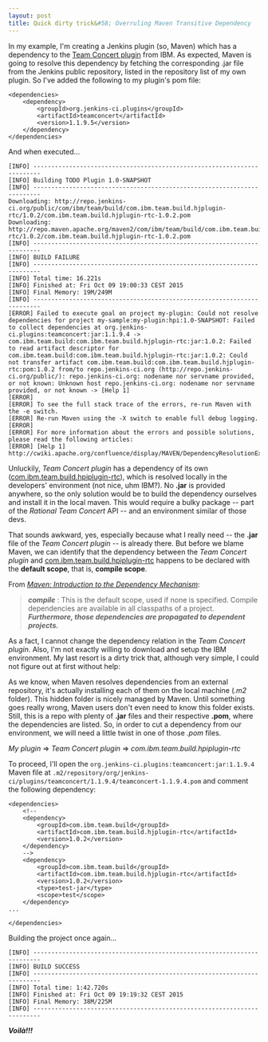 ```yaml
---
layout: post
title: Quick dirty trick&#58; Overruling Maven Transitive Dependency
---
```


In my example, I'm creating a Jenkins plugin (so, Maven) which has a dependency to the [Team Concert plugin](https://wiki.jenkins-ci.org/display/JENKINS/Team+Concert+Plugin) from IBM. As expected, Maven is going to resolve this dependency by fetching the corresponding .jar file from the Jenkins public repository, listed in the repository list of my own plugin.
So I've added the following to my plugin's pom file:

```
<dependencies>
    <dependency>
        <groupId>org.jenkins-ci.plugins</groupId>
        <artifactId>teamconcert</artifactId>
        <version>1.1.9.5</version>
    </dependency>
</dependencies>
```

And when executed...

```
[INFO] ------------------------------------------------------------------------
[INFO] Building TODO Plugin 1.0-SNAPSHOT
[INFO] ------------------------------------------------------------------------
Downloading: http://repo.jenkins-ci.org/public/com/ibm/team/build/com.ibm.team.build.hjplugin-rtc/1.0.2/com.ibm.team.build.hjplugin-rtc-1.0.2.pom
Downloading: http://repo.maven.apache.org/maven2/com/ibm/team/build/com.ibm.team.build.hjplugin-rtc/1.0.2/com.ibm.team.build.hjplugin-rtc-1.0.2.pom
[INFO] ------------------------------------------------------------------------
[INFO] BUILD FAILURE
[INFO] ------------------------------------------------------------------------
[INFO] Total time: 16.221s
[INFO] Finished at: Fri Oct 09 19:00:33 CEST 2015
[INFO] Final Memory: 19M/249M
[INFO] ------------------------------------------------------------------------
[ERROR] Failed to execute goal on project my-plugin: Could not resolve dependencies for project my-sample:my-plugin:hpi:1.0-SNAPSHOT: Failed to collect dependencies at org.jenkins-ci.plugins:teamconcert:jar:1.1.9.4 -> com.ibm.team.build:com.ibm.team.build.hjplugin-rtc:jar:1.0.2: Failed to read artifact descriptor for com.ibm.team.build:com.ibm.team.build.hjplugin-rtc:jar:1.0.2: Could not transfer artifact com.ibm.team.build:com.ibm.team.build.hjplugin-rtc:pom:1.0.2 from/to repo.jenkins-ci.org (http://repo.jenkins-ci.org/public/): repo.jenkins-ci.org: nodename nor servname provided, or not known: Unknown host repo.jenkins-ci.org: nodename nor servname provided, or not known -> [Help 1]
[ERROR] 
[ERROR] To see the full stack trace of the errors, re-run Maven with the -e switch.
[ERROR] Re-run Maven using the -X switch to enable full debug logging.
[ERROR] 
[ERROR] For more information about the errors and possible solutions, please read the following articles:
[ERROR] [Help 1] http://cwiki.apache.org/confluence/display/MAVEN/DependencyResolutionException

```

Unluckily, *Team Concert plugin* has a dependency of its own ([com.ibm.team.build.hpiplugin-rtc](https://github.com/jenkinsci/teamconcert-plugin/tree/master/com.ibm.team.build.hjplugin-rtc)), which is resolved locally in the developers' environment (not nice, uhm IBM?). No **.jar** is provided anywhere, so the only solution would be to build the dependency ourselves and install it in the local maven. This would require a bulky package -- part of the *Rational Team Concert* API -- and an environment similar of those devs.

That sounds awkward, yes, especially because what I really need -- the **.jar** file of the *Team Concert plugin* -- is already there. But before we blame Maven, we can identify that the dependency between the *Team Concert plugin* and [com.ibm.team.build.hpiplugin-rtc](https://github.com/jenkinsci/teamconcert-plugin/tree/master/com.ibm.team.build.hjplugin-rtc) happens to be declared with the **default scope**, that is, **compile scope**.

From *[Maven: Introduction to the Dependency Mechanism](https://maven.apache.org/guides/introduction/introduction-to-dependency-mechanism.html)*:

> ***compile*** : This is the default scope, used if none is specified. Compile dependencies are available in all classpaths of a project. ***Furthermore, those dependencies are propagated to dependent projects.***

As a fact, I cannot change the dependency relation in the *Team Concert plugin*. Also, I'm not exactly willing to download and setup the IBM environment. My last resort is a dirty trick that, although very simple, I could not figure out at first without help:

As we know, when Maven resolves dependencies from an external repository, it's actually installing each of them on the local machine (*.m2* folder). This hidden folder is nicely managed by Maven. Until something goes really wrong, Maven users don't even need to know this folder exists.
Still, this is a repo with plenty of **.jar** files and their respective **.pom**, where the dependencies are listed. So, in order to cut a dependency from our environment, we will need a little twist in one of those *.pom* files.

*My plugin* &#8658; *Team Concert plugin* &#8658; *com.ibm.team.build.hpiplugin-rtc*

To proceed, I'll open the `org.jenkins-ci.plugins:teamconcert:jar:1.1.9.4` Maven file at `.m2/repository/org/jenkins-ci/plugins/teamconcert/1.1.9.4/teamconcert-1.1.9.4.pom` and comment the following dependency:

```
<dependencies>
    <!--
    <dependency>
        <groupId>com.ibm.team.build</groupId>
        <artifactId>com.ibm.team.build.hjplugin-rtc</artifactId>
        <version>1.0.2</version>
    </dependency>
    -->
    <dependency>
        <groupId>com.ibm.team.build</groupId>
        <artifactId>com.ibm.team.build.hjplugin-rtc</artifactId>
        <version>1.0.2</version>
        <type>test-jar</type>
        <scope>test</scope>
    </dependency>
...

</dependencies>
```

Building the project once again...

```
[INFO] ------------------------------------------------------------------------
[INFO] BUILD SUCCESS
[INFO] ------------------------------------------------------------------------
[INFO] Total time: 1:42.720s
[INFO] Finished at: Fri Oct 09 19:19:32 CEST 2015
[INFO] Final Memory: 38M/225M
[INFO] ------------------------------------------------------------------------
````

***Voilà!!!***